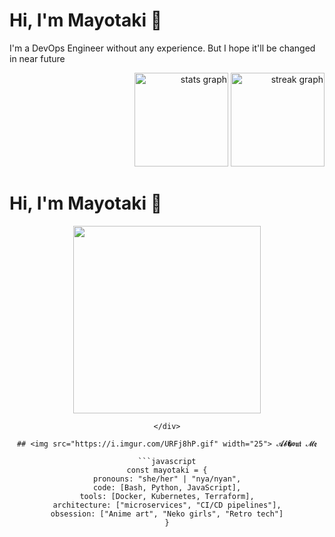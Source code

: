 # Hi, I'm Mayotaki 👋 

I'm a DevOps Engineer without any experience. But I hope it'll be changed in near future
<!--
**Mayotaki/Mayotaki** is a ✨ _special_ ✨ repository because its `README.md` (this file) appears on your GitHub profile.

Here are some ideas to get you started:

- 🔭 I’m currently working on ...
- 🌱 I’m currently learning ...
- 👯 I’m looking to collaborate on ...
- 🤔 I’m looking for help with ...
- 💬 Ask me about ...
- 📫 How to reach me: ...
- 😄 Pronouns: ...
- ⚡ Fun fact: ...
-->

<div align="right">
  <img src="https://github-readme-stats.vercel.app/api?username=Mayotaki&hide_title=true&show_icons=true&include_all_commits=true&theme=ambient_gradient&locale=en&hide_border=true" height="150" alt="stats graph"  />
  <img src="https://streak-stats.demolab.com?user=Mayotaki&locale=en&mode=daily&theme=ambient_gradient&hide_border=true" height="150" alt="streak graph"  />
</div>

# Hi, I'm Mayotaki 👋 

<div align="center">
  <img src="https://i.imgur.com/6x7BulM.gif" width="300"> <!-- Анимированная гифка с кошкодевочкой -->
  
  ~~~*(ෆ˙ᵕ˙ෆ)♡~~~ 𝓜𝓪𝔂𝓸𝓽𝓪𝓴𝓲'𝓼 𝓢𝓪�𝓬𝓽𝓾𝓪𝓻𝔂 ~~~♡(ෆ˘͈ᵕ˘͈)*~~~
</div>

## <img src="https://i.imgur.com/URFj8hP.gif" width="25"> 𝓐𝓫�𝖔𝖚𝖙 𝓜𝖊

```javascript
const mayotaki = {
  pronouns: "she/her" | "nya/nyan",
  code: [Bash, Python, JavaScript],
  tools: [Docker, Kubernetes, Terraform],
  architecture: ["microservices", "CI/CD pipelines"],
  obsession: ["Anime art", "Neko girls", "Retro tech"]
}
